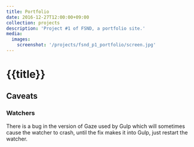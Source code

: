 ```yaml
---
title: Portfolio
date: 2016-12-27T12:00:00+09:00
collection: projects
description: 'Project #1 of FSND, a portfolio site.'
media:
  images:
    screenshot: '/projects/fsnd_p1_portfolio/screen.jpg'
---
```


# {{title}}

## Caveats

### Watchers

There is a bug in the version of Gaze used by Gulp which will sometimes cause the watcher to crash, until the fix makes it into Gulp, just restart the watcher.
